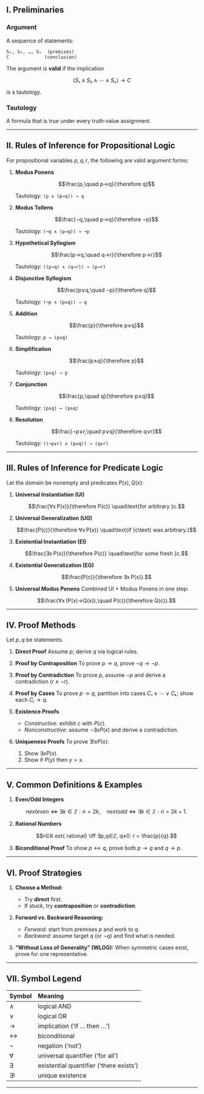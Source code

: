 ## I. Preliminaries

### Argument

A sequence of statements:

```text
S₁, S₂, …, Sₙ  (premises)
C             (conclusion)
```

The argument is **valid** if the implication

```math
(S₁ ∧ S₂ ∧ ⋯ ∧ Sₙ) → C
```

is a tautology.

### Tautology

A formula that is true under every truth‐value assignment.

---

## II. Rules of Inference for Propositional Logic

For propositional variables $p,q,r$, the following are valid argument forms:

1. **Modus Ponens**

   ```math
   \frac{p,\quad p→q}{\therefore q}
   ```

   Tautology: `(p ∧ (p→q)) → q`

2. **Modus Tollens**

   ```math
   \frac{¬q,\quad p→q}{\therefore ¬p}
   ```

   Tautology: `(¬q ∧ (p→q)) → ¬p`

3. **Hypothetical Syllogism**

   ```math
   \frac{p→q,\quad q→r}{\therefore p→r}
   ```

   Tautology: `((p→q) ∧ (q→r)) → (p→r)`

4. **Disjunctive Syllogism**

   ```math
   \frac{p∨q,\quad ¬p}{\therefore q}
   ```

   Tautology: `(¬p ∧ (p∨q)) → q`

5. **Addition**

   ```math
   \frac{p}{\therefore p∨q}
   ```

   Tautology: `p → (p∨q)`

6. **Simplification**

   ```math
   \frac{p∧q}{\therefore p}
   ```

   Tautology: `(p∧q) → p`

7. **Conjunction**

   ```math
   \frac{p,\quad q}{\therefore p∧q}
   ```

   Tautology: `(p∧q) ← (p∧q)`

8. **Resolution**

   ```math
   \frac{¬p∨r,\quad p∨q}{\therefore q∨r}
   ```

   Tautology: `((¬p∨r) ∧ (p∨q)) → (q∨r)`

---

## III. Rules of Inference for Predicate Logic

Let the domain be nonempty and predicates $P(x), Q(x)$:

1. **Universal Instantiation (UI)**

   ```math
   \frac{∀x P(x)}{\therefore P(c)}  \quad\text{for arbitrary }c.
   ```

2. **Universal Generalization (UG)**

   ```math
   \frac{P(c)}{\therefore ∀x P(x)}  \quad\text{if }c\text{ was arbitrary.}
   ```

3. **Existential Instantiation (EI)**

   ```math
   \frac{∃x P(x)}{\therefore P(c)}  \quad\text{for some fresh }c.
   ```

4. **Existential Generalization (EG)**

   ```math
   \frac{P(c)}{\therefore ∃x P(x)}.
   ```

5. **Universal Modus Ponens**
   Combined UI + Modus Ponens in one step:

   ```math
   \frac{∀x (P(x)→Q(x)),\quad P(c)}{\therefore Q(c)}.
   ```

---

## IV. Proof Methods

Let $p,q$ be statements.

1. **Direct Proof**
   Assume $p$; derive $q$ via logical rules.

2. **Proof by Contraposition**
   To prove $p→q$, prove $¬q→¬p$.

3. **Proof by Contradiction**
   To prove $p$, assume $¬p$ and derive a contradiction $(r∧¬r)$.

4. **Proof by Cases**
   To prove $p→q$, partition into cases
   $C₁∨⋯∨Cₖ$; show each $Cᵢ→q$.

5. **Existence Proofs**

   * *Constructive:* exhibit $c$ with $P(c)$.
   * *Nonconstructive:* assume $¬∃x P(x)$ and derive a contradiction.

6. **Uniqueness Proofs**
   To prove $∃!x P(x)$:

   1. Show $∃x P(x)$.
   2. Show if $P(y)$ then $y=x$.

---

## V. Common Definitions & Examples

1. **Even/Odd Integers**

   ```math
   n	ext{ even}  \iff ∃k∈ℤ: n=2k,
   \quad
   n	ext{ odd}   \iff ∃k∈ℤ: n=2k+1.
   ```

2. **Rational Numbers**

   ```math
   r∈ℝ	ext{ rational} \iff ∃p,q∈ℤ, q≠0: r = \frac{p}{q}.
   ```

3. **Biconditional Proof**
   To show $p↔q$, prove both $p→q$ and $q→p$.

---

## VI. Proof Strategies

1. **Choose a Method:**

   * Try **direct** first.
   * If stuck, try **contraposition** or **contradiction**.

2. **Forward vs. Backward Reasoning:**

   * *Forward:* start from premises $p$ and work to $q$.
   * *Backward:* assume target $q$ (or $¬q$) and find what is needed.

3. **“Without Loss of Generality” (WLOG):**
   When symmetric cases exist, prove for one representative.

---

## VII. Symbol Legend

| Symbol | Meaning                                 |
| :----- | :-------------------------------------- |
| $∧$    | logical AND                             |
| $∨$    | logical OR                              |
| $→$    | implication (‘if … then …’)             |
| $↔$    | biconditional                           |
| $¬$    | negation (‘not’)                        |
| $∀$    | universal quantifier (‘for all’)        |
| $∃$    | existential quantifier (‘there exists’) |
| $∃!$   | unique existence                        |

---
